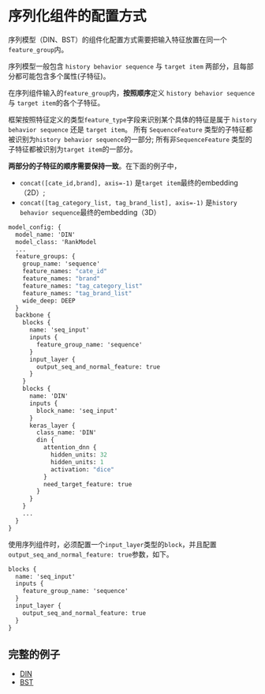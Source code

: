 # 序列化组件的配置方式

序列模型（DIN、BST）的组件化配置方式需要把输入特征放置在同一个`feature_group`内。

序列模型一般包含 `history behavior sequence` 与 `target item` 两部分，且每部分都可能包含多个属性(子特征)。

在序列组件输入的`feature_group`内，**按照顺序**定义 `history behavior sequence` 与 `target item`的各个子特征。

框架按照特征定义的类型`feature_type`字段来识别某个具体的特征是属于 `history behavior sequence` 还是 `target item`。
所有 `SequenceFeature` 类型的子特征都被识别为`history behavior sequence`的一部分; 所有非`SequenceFeature` 类型的子特征都被识别为`target item`的一部分。

**两部分的子特征的顺序需要保持一致**。在下面的例子中，

- `concat([cate_id,brand], axis=-1)` 是`target item`最终的embedding（2D）;
- `concat([tag_category_list, tag_brand_list], axis=-1)` 是`history behavior sequence`最终的embedding（3D）

```protobuf
model_config: {
  model_name: 'DIN'
  model_class: 'RankModel
  ...
  feature_groups: {
    group_name: 'sequence'
    feature_names: "cate_id"
    feature_names: "brand"
    feature_names: "tag_category_list"
    feature_names: "tag_brand_list"
    wide_deep: DEEP
  }
  backbone {
    blocks {
      name: 'seq_input'
      inputs {
        feature_group_name: 'sequence'
      }
      input_layer {
        output_seq_and_normal_feature: true
      }
    }
    blocks {
      name: 'DIN'
      inputs {
        block_name: 'seq_input'
      }
      keras_layer {
        class_name: 'DIN'
        din {
          attention_dnn {
            hidden_units: 32
            hidden_units: 1
            activation: "dice"
          }
          need_target_feature: true
        }
      }
    }
    ...
  }
}
```

使用序列组件时，必须配置一个`input_layer`类型的`block`，并且配置`output_seq_and_normal_feature: true`参数，如下。

```protobuf
blocks {
  name: 'seq_input'
  inputs {
    feature_group_name: 'sequence'
  }
  input_layer {
    output_seq_and_normal_feature: true
  }
}
```

## 完整的例子

- [DIN](../models/din.md)
- [BST](../models/bst.md)
